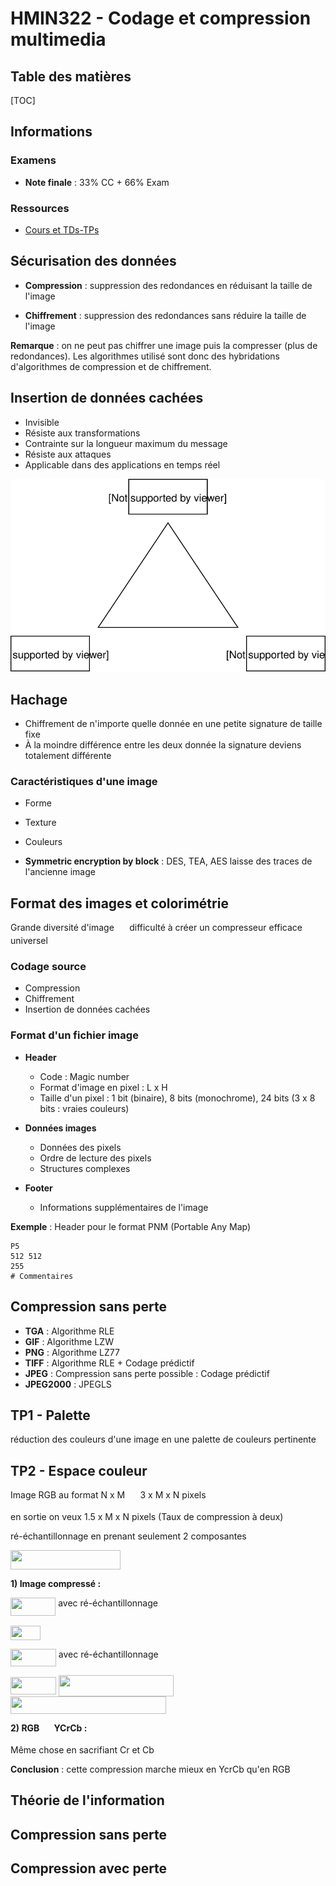 # HMIN322 - Codage et compression multimedia

## Table des matières

[TOC]

## Informations

### Examens

- **Note finale** : 33% CC + 66% Exam

### Ressources

- [Cours et TDs-TPs](https://www.lirmm.fr/~wpuech/enseignement/master_informatique/Compression_Insertion/)

## Sécurisation des données

- **Compression** : suppression des redondances en réduisant la taille de l'image

- **Chiffrement** : suppression des redondances sans réduire la taille de l'image

**Remarque** : on ne peut pas chiffrer une image puis la compresser (plus de redondances). Les algorithmes utilisé sont donc des hybridations d'algorithmes de compression et de chiffrement.

## Insertion de données cachées

- Invisible
- Résiste aux transformations
- Contrainte sur la longueur maximum du message
- Résiste aux attaques
- Applicable dans des applications en temps réel 

![triangle](README.tex.assets/triangle.svg)

## Hachage

- Chiffrement de n'importe quelle donnée en une petite signature de taille fixe
- À la moindre différence entre les deux donnée la signature deviens totalement différente

### Caractéristiques d'une image

- Forme

- Texture
- Couleurs

- **Symmetric encryption by block** : DES, TEA, AES laisse des traces de l'ancienne image

## Format des images et colorimétrie

Grande diversité d'image <img src="svgs/4fb92cbc0a3b3a976a9903e02e19ad5a.svg?invert_in_darkmode" align=middle width=16.438455pt height=14.15535pt/> difficulté à créer un compresseur efficace universel

### Codage source

- Compression
- Chiffrement
- Insertion de données cachées

### Format d'un fichier image

- **Header**
  - Code : Magic number
  - Format d'image en pixel : L x H
  - Taille d'un pixel : 1 bit (binaire), 8 bits (monochrome), 24 bits (3 x 8 bits : vraies couleurs)

- **Données images**
  - Données des pixels
  - Ordre de lecture des pixels
  - Structures complexes

- **Footer**
  - Informations supplémentaires de l'image

**Exemple** : Header pour le format PNM (Portable Any Map) 

```
P5
512 512
255
# Commentaires
```

## Compression sans perte

- **TGA** : Algorithme RLE
- **GIF** :  Algorithme LZW
- **PNG** : Algorithme LZ77
- **TIFF** : Algorithme RLE + Codage prédictif
- **JPEG** : Compression sans perte possible : Codage prédictif
- **JPEG2000** : JPEGLS



## TP1 - Palette

réduction des couleurs d'une image en une palette de couleurs pertinente



## TP2 - Espace couleur

Image RGB au format N x M <img src="svgs/bed3268d80a96d180edd6863c11d1a83.svg?invert_in_darkmode" align=middle width=16.438455pt height=14.15535pt/> 3 x M x N pixels

en sortie on veux 1.5 x M x N pixels (Taux de compression à deux)

ré-échantillonnage en prenant seulement 2 composantes

<img src="svgs/e9738ed3e60073ce799e230f872936fc.svg?invert_in_darkmode" align=middle width=175.688205pt height=30.64842pt/>

**1) Image compressé :**

<img src="svgs/ce77ee2972624d3b3a169f890210524c.svg?invert_in_darkmode" align=middle width=72.188325pt height=28.67073pt/> avec ré-échantillonnage

<img src="svgs/3bb7a72647a41321f4df3f2c8c4e5560.svg?invert_in_darkmode" align=middle width=47.767005pt height=22.46574pt/>

<img src="svgs/34debb8c62e9ab367398ce75c00b8919.svg?invert_in_darkmode" align=middle width=72.87324pt height=28.67073pt/> avec ré-échantillonnage



<img src="svgs/427be8158fb40c56d48a1f534ad54429.svg?invert_in_darkmode" align=middle width=73.01877pt height=28.67073pt/>

<img src="svgs/e6ff723d461a6a2d0ac60234e48aad39.svg?invert_in_darkmode" align=middle width=184.083405pt height=33.45969pt/>

<img src="svgs/6eef0762e2fca70fbda934973470e0c6.svg?invert_in_darkmode" align=middle width=249.251805pt height=27.77577pt/>



**2) RGB <img src="svgs/bed3268d80a96d180edd6863c11d1a83.svg?invert_in_darkmode" align=middle width=16.438455pt height=14.15535pt/> YCrCb :**

Même chose en sacrifiant Cr et Cb

**Conclusion** : cette compression marche mieux en YcrCb qu'en RGB



## Théorie de l'information

## Compression sans perte

## Compression avec perte


